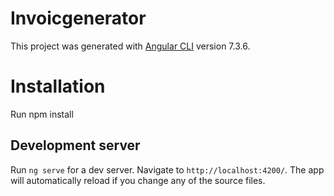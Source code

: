 # Invoicgenerator

This project was generated with [Angular CLI](https://github.com/angular/angular-cli) version 7.3.6.

# Installation 

Run npm install

## Development server

Run `ng serve` for a dev server. Navigate to `http://localhost:4200/`. The app will automatically reload if you change any of the source files.


